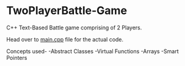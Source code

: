 # TwoPlayerBattle-Game
C++ Text-Based Battle game comprising of 2 Players.

Head over to [main.cpp](https://github.com/arindambharati/TwoPlayerBattle-Game/blob/main/main.cpp) file for the actual code.

Concepts used-
-Abstract Classes
-Virtual Functions
-Arrays
-Smart Pointers
